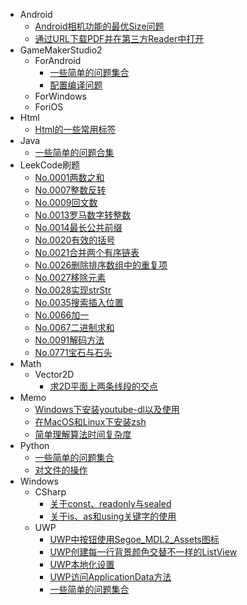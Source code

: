 - Android
	- [Android相机功能的最优Size问题](Android\Android相机功能的最优Size问题.md)
	- [通过URL下载PDF并在第三方Reader中打开](Android\通过URL下载PDF并在第三方Reader中打开.md)
- GameMakerStudio2
	- ForAndroid
		- [一些简单的问题集合](GameMakerStudio2\ForAndroid\一些简单的问题集合.md)
		- [配置编译问题](GameMakerStudio2\ForAndroid\配置编译问题.md)
	- ForWindows
	- ForiOS
- Html
	- [Html的一些常用标签](Html\Html的一些常用标签.md)
- Java
	- [一些简单的问题合集](Java\一些简单的问题合集.md)
- LeekCode刷题
	- [No.0001两数之和](LeekCode刷题\No.0001两数之和.md)
	- [No.0007整数反转](LeekCode刷题\No.0007整数反转.md)
	- [No.0009回文数](LeekCode刷题\No.0009回文数.md)
	- [No.0013罗马数字转整数](LeekCode刷题\No.0013罗马数字转整数.md)
	- [No.0014最长公共前缀](LeekCode刷题\No.0014最长公共前缀.md)
	- [No.0020有效的括号](LeekCode刷题\No.0020有效的括号.md)
	- [No.0021合并两个有序链表](LeekCode刷题\No.0021合并两个有序链表.md)
	- [No.0026删除排序数组中的重复项](LeekCode刷题\No.0026删除排序数组中的重复项.md)
	- [No.0027移除元素](LeekCode刷题\No.0027移除元素.md)
	- [No.0028实现strStr](LeekCode刷题\No.0028实现strStr.md)
	- [No.0035搜索插入位置](LeekCode刷题\No.0035搜索插入位置.md)
	- [No.0066加一](LeekCode刷题\No.0066加一.md)
	- [No.0067二进制求和](LeekCode刷题\No.0067二进制求和.md)
	- [No.0091解码方法](LeekCode刷题\No.0091解码方法.md)
	- [No.0771宝石与石头](LeekCode刷题\No.0771宝石与石头.md)
- Math
	- Vector2D
		- [求2D平面上两条线段的交点](Math\Vector2D\求2D平面上两条线段的交点.md)
- Memo
	- [Windows下安装youtube-dl以及使用](Memo\Windows下安装youtube-dl以及使用.md)
	- [在MacOS和Linux下安装zsh](Memo\在MacOS和Linux下安装zsh.md)
	- [简单理解算法时间复杂度](Memo\简单理解算法时间复杂度.md)
- Python
	- [一些简单的问题集合](Python\一些简单的问题集合.md)
	- [对文件的操作](Python\对文件的操作.md)
- Windows
	- CSharp
		- [关于const、readonly与sealed](Windows\CSharp\关于const、readonly与sealed.md)
		- [关于is、as和using关键字的使用](Windows\CSharp\关于is、as和using关键字的使用.md)
	- UWP
		- [UWP中按钮使用Segoe_MDL2_Assets图标](Windows\UWP\UWP中按钮使用Segoe_MDL2_Assets图标.md)
		- [UWP创建每一行背景颜色交替不一样的ListView](Windows\UWP\UWP创建每一行背景颜色交替不一样的ListView.md)
		- [UWP本地化设置](Windows\UWP\UWP本地化设置.md)
		- [UWP访问ApplicationData方法](Windows\UWP\UWP访问ApplicationData方法.md)
		- [一些简单的问题集合](Windows\UWP\一些简单的问题集合.md)
